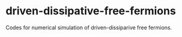 # driven-dissipative-free-fermions
Codes for numerical simulation of driven-dissiparive free fermions.
